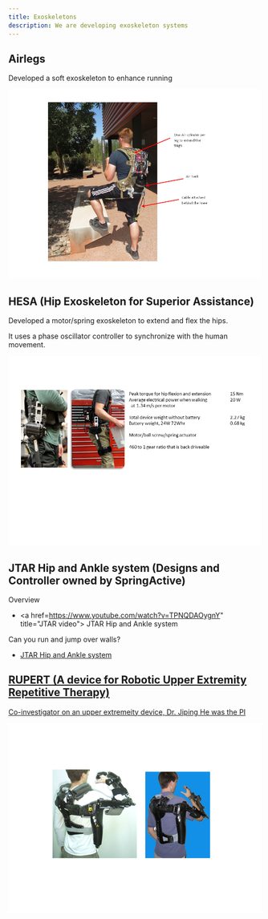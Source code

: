 ```yaml
---
title: Exoskeletons
description: We are developing exoskeleton systems
---
```


## Airlegs

Developed a soft exoskeleton to enhance running

![Airlegs](assets/images/airlegs.png)

## HESA (Hip Exoskeleton for Superior Assistance)

Developed a motor/spring exoskeleton to extend and flex the hips.

It uses a phase oscillator controller to synchronize with the human movement.

![HESA](assets/images/hesa.png)

## JTAR Hip and Ankle system (Designs and Controller owned by SpringActive)

Overview
* <a href=https://www.youtube.com/watch?v=TPNQDAOygnY" title="JTAR video"> JTAR Hip and Ankle system

Can you run and jump over walls?
* <a href="https://www.youtube.com/watch?v=8Y1_pXU3FQU" title="JTAR video2"> JTAR Hip and Ankle system


## RUPERT (A device for Robotic Upper Extremity Repetitive Therapy)

Co-investigator on an upper extremeity device, Dr. Jiping He was the PI

![RUPERT](assets/images/rupert.png)

 
